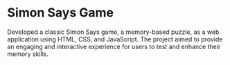 # Simon Says Game

Developed a classic Simon Says game, a memory-based puzzle, as a web application using HTML, CSS, and JavaScript. The project aimed to provide an engaging and interactive experience for users to test and enhance their memory skills.